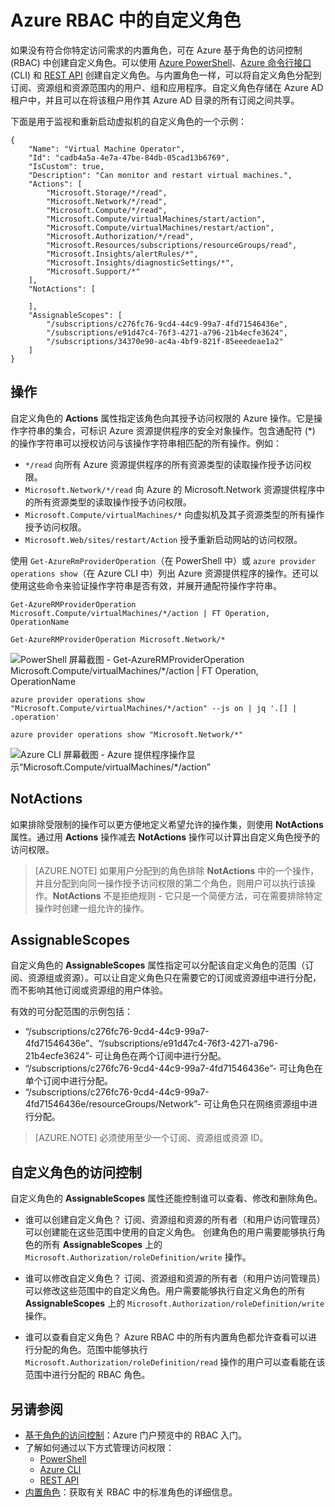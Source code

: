 <properties
	pageTitle="Azure RBAC 中的自定义角色 | Azure"
	description="了解如何通过 Azure 基于角色的访问控制来定义自定义角色，以便在 Azure 订阅中进行更精确的身份管理。"
	services="active-directory"
	documentationCenter=""
	authors="kgremban"
	manager="kgremban"
	editor=""/>  


<tags
	ms.service="active-directory"
	ms.devlang="na"
	ms.topic="article"
	ms.tgt_pltfrm="na"
	ms.workload="identity"
	ms.date="07/25/2016"
	wacn.date="10/25/2016"
	ms.author="kgremban"/>  



# Azure RBAC 中的自定义角色


如果没有符合你特定访问需求的内置角色，可在 Azure 基于角色的访问控制 (RBAC) 中创建自定义角色。可以使用 [Azure PowerShell](/documentation/articles/role-based-access-control-manage-access-powershell/)、[Azure 命令行接口](/documentation/articles/role-based-access-control-manage-access-azure-cli/) (CLI) 和 [REST API](/documentation/articles/role-based-access-control-manage-access-rest/) 创建自定义角色。与内置角色一样，可以将自定义角色分配到订阅、资源组和资源范围内的用户、组和应用程序。自定义角色存储在 Azure AD 租户中，并且可以在将该租户用作其 Azure AD 目录的所有订阅之间共享。

下面是用于监视和重新启动虚拟机的自定义角色的一个示例：

		
	{
		"Name": "Virtual Machine Operator",
		"Id": "cadb4a5a-4e7a-47be-84db-05cad13b6769",
		"IsCustom": true,
		"Description": "Can monitor and restart virtual machines.",
		"Actions": [
			"Microsoft.Storage/*/read",
			"Microsoft.Network/*/read",
			"Microsoft.Compute/*/read",
			"Microsoft.Compute/virtualMachines/start/action",
			"Microsoft.Compute/virtualMachines/restart/action",
			"Microsoft.Authorization/*/read",
			"Microsoft.Resources/subscriptions/resourceGroups/read",
			"Microsoft.Insights/alertRules/*",
			"Microsoft.Insights/diagnosticSettings/*",
			"Microsoft.Support/*"
		],
		"NotActions": [
		
		],
		"AssignableScopes": [
			"/subscriptions/c276fc76-9cd4-44c9-99a7-4fd71546436e",
			"/subscriptions/e91d47c4-76f3-4271-a796-21b4ecfe3624",
			"/subscriptions/34370e90-ac4a-4bf9-821f-85eeedeae1a2"
		]
	}

## 操作
自定义角色的 **Actions** 属性指定该角色向其授予访问权限的 Azure 操作。它是操作字符串的集合，可标识 Azure 资源提供程序的安全对象操作。包含通配符 (*) 的操作字符串可以授权访问与该操作字符串相匹配的所有操作。例如：

-	`*/read` 向所有 Azure 资源提供程序的所有资源类型的读取操作授予访问权限。
-	`Microsoft.Network/*/read` 向 Azure 的 Microsoft.Network 资源提供程序中的所有资源类型的读取操作授予访问权限。
-	`Microsoft.Compute/virtualMachines/*` 向虚拟机及其子资源类型的所有操作授予访问权限。
-	`Microsoft.Web/sites/restart/Action` 授予重新启动网站的访问权限。

使用 `Get-AzureRmProviderOperation`（在 PowerShell 中）或 `azure provider operations show`（在 Azure CLI 中）列出 Azure 资源提供程序的操作。还可以使用这些命令来验证操作字符串是否有效，并展开通配符操作字符串。

	
	Get-AzureRMProviderOperation Microsoft.Compute/virtualMachines/*/action | FT Operation, OperationName
	
	Get-AzureRMProviderOperation Microsoft.Network/*

![PowerShell 屏幕截图 - Get-AzureRMProviderOperation Microsoft.Compute/virtualMachines/*/action | FT Operation, OperationName](./media/role-based-access-control-configure/1-get-azurermprovideroperation-1.png)  



	azure provider operations show "Microsoft.Compute/virtualMachines/*/action" --js on | jq '.[] | .operation'
	
	azure provider operations show "Microsoft.Network/*"


![Azure CLI 屏幕截图 - Azure 提供程序操作显示“Microsoft.Compute/virtualMachines/*/action”](./media/role-based-access-control-configure/1-azure-provider-operations-show.png)  


## NotActions
如果排除受限制的操作可以更方便地定义希望允许的操作集，则使用 **NotActions** 属性。通过用 **Actions** 操作减去 **NotActions** 操作可以计算出自定义角色授予的访问权限。

> [AZURE.NOTE] 如果用户分配到的角色排除 **NotActions** 中的一个操作，并且分配到向同一操作授予访问权限的第二个角色，则用户可以执行该操作。**NotActions** 不是拒绝规则 - 它只是一个简便方法，可在需要排除特定操作时创建一组允许的操作。

## AssignableScopes
自定义角色的 **AssignableScopes** 属性指定可以分配该自定义角色的范围（订阅、资源组或资源）。可以让自定义角色只在需要它的订阅或资源组中进行分配，而不影响其他订阅或资源组的用户体验。

有效的可分配范围的示例包括：

-	“/subscriptions/c276fc76-9cd4-44c9-99a7-4fd71546436e”、“/subscriptions/e91d47c4-76f3-4271-a796-21b4ecfe3624”- 可让角色在两个订阅中进行分配。
-	“/subscriptions/c276fc76-9cd4-44c9-99a7-4fd71546436e”- 可让角色在单个订阅中进行分配。
-  “/subscriptions/c276fc76-9cd4-44c9-99a7-4fd71546436e/resourceGroups/Network”- 可让角色只在网络资源组中进行分配。

> [AZURE.NOTE] 必须使用至少一个订阅、资源组或资源 ID。

## 自定义角色的访问控制
自定义角色的 **AssignableScopes** 属性还能控制谁可以查看、修改和删除角色。

- 谁可以创建自定义角色？ 
	订阅、资源组和资源的所有者（和用户访问管理员）可以创建能在这些范围中使用的自定义角色。
	创建角色的用户需要能够执行角色的所有 **AssignableScopes** 上的 `Microsoft.Authorization/roleDefinition/write` 操作。

- 谁可以修改自定义角色？ 
	订阅、资源组和资源的所有者（和用户访问管理员）可以修改这些范围中的自定义角色。用户需要能够执行自定义角色的所有 **AssignableScopes** 上的 `Microsoft.Authorization/roleDefinition/write` 操作。

- 谁可以查看自定义角色？ 
	Azure RBAC 中的所有内置角色都允许查看可以进行分配的角色。范围中能够执行 `Microsoft.Authorization/roleDefinition/read` 操作的用户可以查看能在该范围中进行分配的 RBAC 角色。

## 另请参阅
- [基于角色的访问控制](/documentation/articles/role-based-access-control-configure/)：Azure 门户预览中的 RBAC 入门。
- 了解如何通过以下方式管理访问权限：
	- [PowerShell](/documentation/articles/role-based-access-control-manage-access-powershell/)
	- [Azure CLI](/documentation/articles/role-based-access-control-manage-access-azure-cli/)
	- [REST API](/documentation/articles/role-based-access-control-manage-access-rest/)
- [内置角色](/documentation/articles/role-based-access-built-in-roles/)：获取有关 RBAC 中的标准角色的详细信息。

<!---HONumber=Mooncake_1017_2016-->
